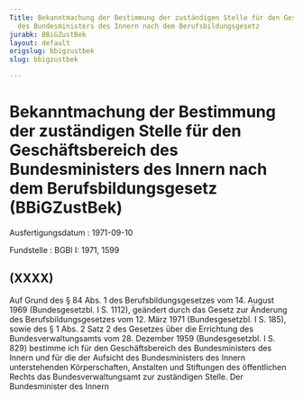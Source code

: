 ```yaml
---
Title: Bekanntmachung der Bestimmung der zuständigen Stelle für den Geschäftsbereich
  des Bundesministers des Innern nach dem Berufsbildungsgesetz
jurabk: BBiGZustBek
layout: default
origslug: bbigzustbek
slug: bbigzustbek

---
```


# Bekanntmachung der Bestimmung der zuständigen Stelle für den Geschäftsbereich des Bundesministers des Innern nach dem Berufsbildungsgesetz (BBiGZustBek)

Ausfertigungsdatum
:   1971-09-10

Fundstelle
:   BGBl I: 1971, 1599

## (XXXX)

Auf Grund des § 84 Abs. 1 des Berufsbildungsgesetzes vom 14. August
1969 (Bundesgesetzbl. I S. 1112), geändert durch das Gesetz zur
Änderung des Berufsbildungsgesetzes vom 12. März 1971 (Bundesgesetzbl.
I S. 185), sowie des § 1 Abs. 2 Satz 2 des Gesetzes über die
Errichtung des Bundesverwaltungsamts vom 28. Dezember 1959
(Bundesgesetzbl. I S. 829) bestimme ich für den Geschäftsbereich des
Bundesministers des Innern und für die der Aufsicht des
Bundesministers des Innern unterstehenden Körperschaften, Anstalten
und Stiftungen des öffentlichen Rechts das Bundesverwaltungsamt zur
zuständigen Stelle.
Der Bundesminister des Innern

